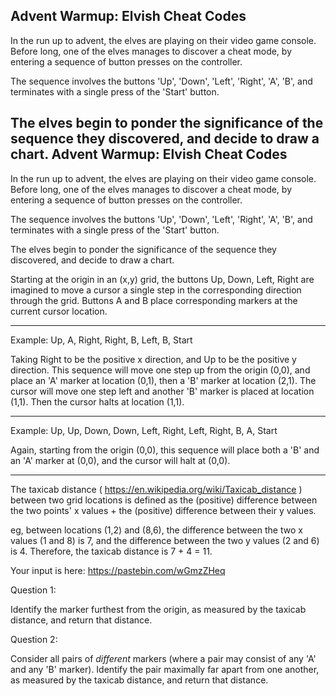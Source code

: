 Advent Warmup: Elvish Cheat Codes
---------------------------------

In the run up to advent, the elves are playing on their video game console. Before long, one of the elves manages to discover a cheat mode, by entering a sequence of button presses on the controller.

The sequence involves the buttons 'Up', 'Down', 'Left', 'Right', 'A', 'B', and terminates with a single press of the 'Start' button.

The elves begin to ponder the significance of the sequence they discovered, and decide to draw a chart.
Advent Warmup: Elvish Cheat Codes
---------------------------------

In the run up to advent, the elves are playing on their video game console. Before long, one of the elves manages to discover a cheat mode, by entering a sequence of button presses on the controller.

The sequence involves the buttons 'Up', 'Down', 'Left', 'Right', 'A', 'B', and terminates with a single press of the 'Start' button.

The elves begin to ponder the significance of the sequence they discovered, and decide to draw a chart.

Starting at the origin in an (x,y) grid, the buttons Up, Down, Left, Right are imagined to move a cursor a single step in the corresponding direction through the grid. Buttons A and B place corresponding markers at the current cursor location.

-------------------------------------------------------------
Example:  Up, A, Right, Right, B, Left, B, Start

Taking Right to be the positive x direction, and Up to be the positive y direction. This sequence will move one step up from the origin (0,0), and place an 'A' marker at location (0,1), then a 'B' marker at location (2,1). The cursor will move one step left and another 'B' marker is placed at location (1,1). Then the cursor halts at location (1,1).

-------------------------------------------------------------
Example:  Up, Up, Down, Down, Left, Right, Left, Right, B, A, Start

Again, starting from the origin (0,0), this sequence will place both a 'B' and an 'A' marker at (0,0), and the cursor will halt at (0,0).

-------------------------------------------------------------

The taxicab distance ( https://en.wikipedia.org/wiki/Taxicab_distance ) between two grid locations is defined as the (positive) difference between the two points' x values + the (positive) difference between their y values.

eg, between locations (1,2) and (8,6), the difference between the two x values (1 and 8) is 7, and the difference between the two y values (2 and 6) is 4. Therefore, the taxicab distance is 7 + 4 = 11.

Your input is here: https://pastebin.com/wGmzZHeq

Question 1: 

Identify the marker furthest from the origin, as measured by the taxicab distance, and return that distance.


Question 2: 

Consider all pairs of *different* markers (where a pair may consist of any 'A' and any 'B' marker). Identify the pair maximally far apart from one another, as measured by the taxicab distance, and return that distance.
